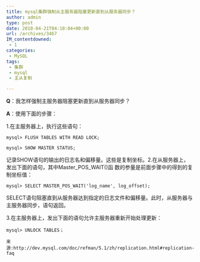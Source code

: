 ```yaml
---
title: mysql集群强制从主服务器阻塞更新直到从服务器同步？
author: admin
type: post
date: 2010-04-21T04:10:04+00:00
url: /archives/3467
IM_contentdowned:
 - 1
categories:
 - MySQL
tags:
 - 集群
 - mysql
 - 主从复制

---
```

**Q**：我怎样强制主服务器阻塞更新直到从服务器同步？

**A**：使用下面的步骤：

1.在主服务器上，执行这些语句：

```
mysql> FLUSH TABLES WITH READ LOCK;
```

```
mysql> SHOW MASTER STATUS;
```

记录SHOW语句的输出的日志名和偏移量。这些是复制坐标。2.在从服务器上，发出下面的语句，其中Master_POS_WAIT()函 数的参量是前面步骤中的得到的复制坐标值：

```
mysql> SELECT MASTER_POS_WAIT('log_name', log_offset);
```

SELECT语句阻塞直到从服务器达到指定的日志文件和偏移量。此时，从服务器与主服务器同步，语句返回。

3.在主服务器上，发出下面的语句允许主服务器重新开始处理更新：

```
mysql> UNLOCK TABLES；

来源:http://dev.mysql.com/doc/refman/5.1/zh/replication.html#replication-faq
```
